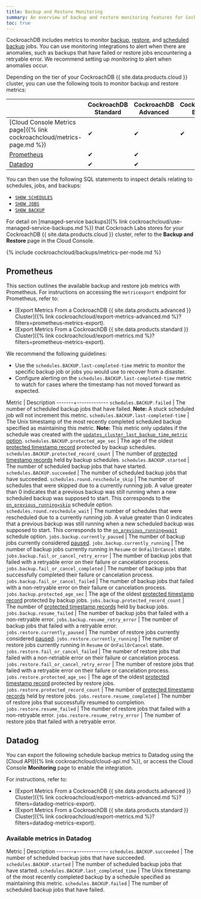 ```yaml
---
title: Backup and Restore Monitoring
summary: An overview of backup and restore monitoring features for CockroachDB Cloud deployments.
toc: true
---
```


CockroachDB includes metrics to monitor [backup](https://www.cockroachlabs.com/docs/{{site.current_cloud_version}}/backup), [restore](https://www.cockroachlabs.com/docs/{{site.current_cloud_version}}/restore), and [scheduled backup](https://www.cockroachlabs.com/docs/{{site.current_cloud_version}}/create-schedule-for-backup) jobs. You can use monitoring integrations to alert when there are anomalies, such as backups that have failed or restore jobs encountering a retryable error. We recommend setting up monitoring to alert when anomalies occur.

Depending on the tier of your CockroachDB {{ site.data.products.cloud }} cluster, you can use the following tools to monitor backup and restore metrics:

|              | CockroachDB Standard | CockroachDB Advanced | CockroachDB Basic |
|-----------------------------|----------------------|----------------------|-------------------|
| [Cloud Console Metrics page]({% link cockroachcloud/metrics-page.md %}) | ✔ | ✔ | ✔           |
| [Prometheus](#prometheus)   | ✔                    | ✔                    |                   |
| [Datadog](#datadog)         | ✔                    | ✔                    |                   |

You can then use the following SQL statements to inspect details relating to schedules, jobs, and backups:

- [`SHOW SCHEDULES`](https://www.cockroachlabs.com/docs/{{site.current_cloud_version}}/show-schedules)
- [`SHOW JOBS`](https://www.cockroachlabs.com/docs/{{site.current_cloud_version}}/show-jobs)
- [`SHOW BACKUP`](https://www.cockroachlabs.com/docs/{{site.current_cloud_version}}/show-backup)

For detail on [managed-service backups]({% link cockroachcloud/use-managed-service-backups.md %}) that Cockroach Labs stores for your CockroachDB {{ site.data.products.cloud }} cluster, refer to the **Backup and Restore** page in the Cloud Console.

{% include cockroachcloud/backups/metrics-per-node.md %}

## Prometheus

This section outlines the available backup and restore job metrics with Prometheus. For instructions on accessing the `metricexport` endpoint for Prometheus, refer to:

- [Export Metrics From a CockroachDB {{ site.data.products.advanced }} Cluster]({% link cockroachcloud/export-metrics-advanced.md %}?filters=prometheus-metrics-export).
- [Export Metrics From a CockroachDB {{ site.data.products.standard }} Cluster]({% link cockroachcloud/export-metrics.md %}?filters=prometheus-metrics-export).

We recommend the following guidelines:

- Use the `schedules.BACKUP.last-completed-time` metric to monitor the specific backup job or jobs you would use to recover from a disaster.
- Configure alerting on the `schedules.BACKUP.last-completed-time` metric to watch for cases where the timestamp has not moved forward as expected.

Metric | Description
-------+-------------
`schedules.BACKUP.failed` | The number of scheduled backup jobs that have failed. **Note:** A stuck scheduled job will not increment this metric.
`schedules.BACKUP.last-completed-time` | The Unix timestamp of the most recently completed scheduled backup specified as maintaining this metric. **Note:** This metric only updates if the schedule was created with the [`updates_cluster_last_backup_time_metric` option](https://www.cockroachlabs.com/docs/{{site.current_cloud_version}}/create-schedule-for-backup#schedule-options).
`schedules.BACKUP.protected_age_sec` | The age of the oldest [protected timestamp record](https://www.cockroachlabs.com/docs/{{site.current_cloud_version}}/create-schedule-for-backup#protected-timestamps-and-scheduled-backups) protected by backup schedules.
`schedules.BACKUP.protected_record_count` | The number of [protected timestamp records](https://www.cockroachlabs.com/docs/{{site.current_cloud_version}}/create-schedule-for-backup#protected-timestamps-and-scheduled-backups) held by backup schedules.
`schedules.BACKUP.started` | The number of scheduled backup jobs that have started.
`schedules.BACKUP.succeeded` | The number of scheduled backup jobs that have succeeded.
`schedules.round.reschedule_skip` | The number of schedules that were skipped due to a currently running job. A value greater than 0 indicates that a previous backup was still running when a new scheduled backup was supposed to start. This corresponds to the [`on_previous_running=skip`](https://www.cockroachlabs.com/docs/{{site.current_cloud_version}}/create-schedule-for-backup#on-previous-running-option) schedule option.
`schedules.round.reschedule_wait` | The number of schedules that were rescheduled due to a currently running job. A value greater than 0 indicates that a previous backup was still running when a new scheduled backup was supposed to start. This corresponds to the [`on_previous_running=wait`](https://www.cockroachlabs.com/docs/{{site.current_cloud_version}}/create-schedule-for-backup#on-previous-running-option) schedule option.
`jobs.backup.currently_paused` | The number of backup jobs currently considered [paused](https://www.cockroachlabs.com/docs/{{site.current_cloud_version}}/pause-job).
`jobs.backup.currently_running` | The number of backup jobs currently running in `Resume` or `OnFailOrCancel` state.
`jobs.backup.fail_or_cancel_retry_error` | The number of backup jobs that failed with a retryable error on their failure or cancelation process.
`jobs.backup.fail_or_cancel_completed` | The number of backup jobs that successfully completed their failure or cancelation process.
`jobs.backup.fail_or_cancel_failed` | The number of backup jobs that failed with a non-retryable error on their failure or cancelation process.
`jobs.backup.protected_age_sec` | The age of the oldest [protected timestamp record](https://www.cockroachlabs.com/docs/{{site.current_cloud_version}}/create-schedule-for-backup#protected-timestamps-and-scheduled-backups) protected by backup jobs.
`jobs.backup.protected_record_count` | The number of [protected timestamp records](https://www.cockroachlabs.com/docs/{{site.current_cloud_version}}/create-schedule-for-backup#protected-timestamps-and-scheduled-backups) held by backup jobs.
`jobs.backup.resume_failed` | The number of backup jobs that failed with a non-retryable error.
`jobs.backup.resume_retry_error` | The number of backup jobs that failed with a retryable error.
`jobs.restore.currently_paused` | The number of restore jobs currently considered [paused](https://www.cockroachlabs.com/docs/{{site.current_cloud_version}}/pause-job).
`jobs.restore.currently_running` | The number of restore jobs currently running in `Resume` or `OnFailOrCancel` state.
`jobs.restore.fail_or_cancel_failed` | The number of restore jobs that failed with a non-retriable error on their failure or cancelation process.
`jobs.restore.fail_or_cancel_retry_error` | The number of restore jobs that failed with a retryable error on their failure or cancelation process.
`jobs.restore.protected_age_sec` | The age of the oldest [protected timestamp record](https://www.cockroachlabs.com/docs/{{site.current_cloud_version}}//architecture/storage-layer#protected-timestamps) protected by restore jobs.
`jobs.restore.protected_record_count` | The number of [protected timestamp records](https://www.cockroachlabs.com/docs/{{site.current_cloud_version}}//architecture/storage-layer#protected-timestamps) held by restore jobs.
`jobs.restore.resume_completed` | The number of restore jobs that successfully resumed to completion.
`jobs.restore.resume_failed` | The number of restore jobs that failed with a non-retryable error.
`jobs.restore.resume_retry_error` | The number of restore jobs that failed with a retryable error.

## Datadog

You can export the following schedule backup metrics to Datadog using the [Cloud API]({% link cockroachcloud/cloud-api.md %}), or access the Cloud Console **Monitoring** page to enable the integration.

For instructions, refer to:

- [Export Metrics From a CockroachDB {{ site.data.products.advanced }} Cluster]({% link cockroachcloud/export-metrics-advanced.md %}?filters=datadog-metrics-export).
- [Export Metrics From a CockroachDB {{ site.data.products.standard }} Cluster]({% link cockroachcloud/export-metrics.md %}?filters=datadog-metrics-export).

### Available metrics in Datadog

Metric | Description
-------+-------------
`schedules.BACKUP.succeeded` | The number of scheduled backup jobs that have succeeded.
`schedules.BACKUP.started` | The number of scheduled backup jobs that have started.
`schedules.BACKUP.last_completed_time` | The Unix timestamp of the most recently completed backup by a schedule specified as maintaining this metric.
`schedules.BACKUP.failed` | The number of scheduled backup jobs that have failed.